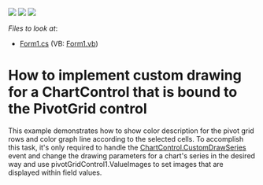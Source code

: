 <!-- default badges list -->
![](https://img.shields.io/endpoint?url=https://codecentral.devexpress.com/api/v1/VersionRange/128574873/13.2.5%2B)
[![](https://img.shields.io/badge/Open_in_DevExpress_Support_Center-FF7200?style=flat-square&logo=DevExpress&logoColor=white)](https://supportcenter.devexpress.com/ticket/details/E1268)
[![](https://img.shields.io/badge/📖_How_to_use_DevExpress_Examples-e9f6fc?style=flat-square)](https://docs.devexpress.com/GeneralInformation/403183)
<!-- default badges end -->
<!-- default file list -->
*Files to look at*:

* [Form1.cs](./CS/WindowsFormsApplication8/Form1.cs) (VB: [Form1.vb](./VB/WindowsFormsApplication8/Form1.vb))
<!-- default file list end -->
# How to implement custom drawing for a ChartControl that is bound to the PivotGrid control


<p>This example demonstrates how to show color description for the pivot grid rows and color graph line according to the selected cells. To accomplish this task, it's only required to handle the <a href="http://help.devexpress.com/#XtraCharts/DevExpressXtraChartsChartControl_CustomDrawSeriestopic"><u>ChartControl.CustomDrawSeries</u></a> event and change the drawing parameters for a chart's series in the desired way and use pivotGridControl1.ValueImages to set images that are displayed within field values.</p>

<br/>


